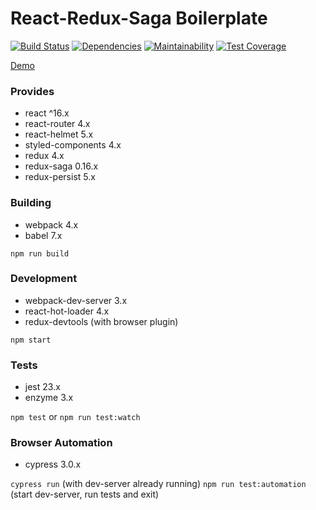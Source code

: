 React-Redux-Saga Boilerplate
===

[![Build Status](https://travis-ci.org/gilbarbara/react-redux-saga-boilerplate.svg?branch=master)](https://travis-ci.org/gilbarbara/react-redux-saga-boilerplate) [![Dependencies](https://david-dm.org/gilbarbara/react-redux-saga-boilerplate.svg)](https://david-dm.org/gilbarbara/react-redux-saga-boilerplate) [![Maintainability](https://api.codeclimate.com/v1/badges/eb66aa0049fa03acbbf3/maintainability)](https://codeclimate.com/github/gilbarbara/react-redux-saga-boilerplate/maintainability) [![Test Coverage](https://api.codeclimate.com/v1/badges/eb66aa0049fa03acbbf3/test_coverage)](https://codeclimate.com/github/gilbarbara/react-redux-saga-boilerplate/test_coverage)

[Demo](https://redux-saga.react-boilerplate.com/)

### Provides
- react ^16.x
- react-router 4.x
- react-helmet 5.x
- styled-components 4.x
- redux 4.x
- redux-saga 0.16.x
- redux-persist 5.x

### Building
- webpack 4.x
- babel 7.x

`npm run build`

### Development
- webpack-dev-server 3.x
- react-hot-loader 4.x
- redux-devtools (with browser plugin)

`npm start`

### Tests
- jest 23.x
- enzyme 3.x

`npm test` or `npm run test:watch`

### Browser Automation
- cypress 3.0.x

`cypress run` (with dev-server already running)
`npm run test:automation` (start dev-server, run tests and exit)
